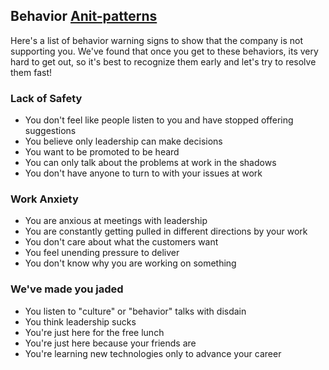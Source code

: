 ## Behavior [Anit-patterns](https://en.wikipedia.org/wiki/Anti-pattern)

Here's a list of behavior warning signs to show that the company is not supporting you.  We've found that once you get to these behaviors, its very hard to get out, so it's best to recognize them early and let's try to resolve them fast!

### Lack of Safety

* You don't feel like people listen to you and have stopped offering suggestions
* You believe only leadership can make decisions
* You want to be promoted to be heard
* You can only talk about the problems at work in the shadows
* You don't have anyone to turn to with your issues at work

### Work Anxiety

* You are anxious at meetings with leadership
* You are constantly getting pulled in different directions by your work
* You don't care about what the customers want
* You feel unending pressure to deliver
* You don't know why you are working on something

### We've made you jaded

* You listen to "culture" or "behavior" talks with disdain
* You think leadership sucks
* You're just here for the free lunch
* You're just here because your friends are
* You're learning new technologies only to advance your career
